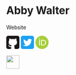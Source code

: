 # Abby Walter

Website 

<a href="https://github.com/lawalter"><img src="./node_modules/super-tiny-icons/images/svg/github.svg" width = "35" height = "35"></a>
<a href="https://twitter.com/lawaltr"><img src="./node_modules/super-tiny-icons/images/svg/twitter.svg" width = "35" height = "35"></a>
<a href="https://orcid.org/0000-0003-4017-5596"><img src="./node_modules/super-tiny-icons/images/svg/orcid.svg" width = "35" height = "35"></a>

<img src="./node_modules/super-tiny-icons/images/svg/linux_mint.svg" width = "35" height = "35">


